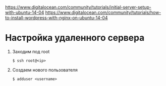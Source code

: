https://www.digitalocean.com/community/tutorials/initial-server-setup-with-ubuntu-14-04
https://www.digitalocean.com/community/tutorials/how-to-install-wordpress-with-nginx-on-ubuntu-14-04


# Настройка удаленного сервера

1. Заходим под root

       $ ssh root@<ip>
    
1. Создаем нового пользователя

       $ adduser <username>
